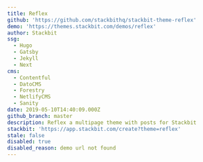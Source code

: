 ```yaml
---
title: Reflex
github: 'https://github.com/stackbithq/stackbit-theme-reflex'
demo: 'https://themes.stackbit.com/demos/reflex'
author: Stackbit
ssg:
  - Hugo
  - Gatsby
  - Jekyll
  - Next
cms:
  - Contentful
  - DatoCMS
  - Forestry
  - NetlifyCMS
  - Sanity
date: 2019-05-10T14:40:09.000Z
github_branch: master
description: Reflex a multipage theme with posts for Stackbit
stackbit: 'https://app.stackbit.com/create?theme=reflex'
stale: false
disabled: true
disabled_reason: demo url not found
---
```

